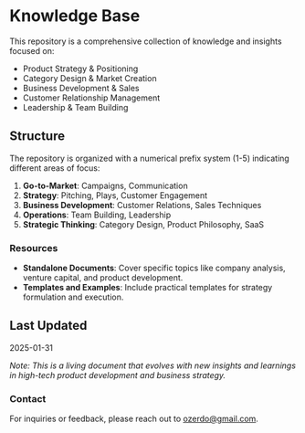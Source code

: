 # Knowledge Base

This repository is a comprehensive collection of knowledge and insights focused on:
- Product Strategy & Positioning
- Category Design & Market Creation
- Business Development & Sales
- Customer Relationship Management
- Leadership & Team Building

## Structure

The repository is organized with a numerical prefix system (1-5) indicating different areas of focus:
1. **Go-to-Market**: Campaigns, Communication
2. **Strategy**: Pitching, Plays, Customer Engagement
3. **Business Development**: Customer Relations, Sales Techniques
4. **Operations**: Team Building, Leadership
5. **Strategic Thinking**: Category Design, Product Philosophy, SaaS

###  Resources
- **Standalone Documents**: Cover specific topics like company analysis, venture capital, and product development.
- **Templates and Examples**: Include practical templates for strategy formulation and execution.

## Last Updated
2025-01-31

*Note: This is a living document that evolves with new insights and learnings in high-tech product development and business strategy.*

### Contact
For inquiries or feedback, please reach out to [ozerdo@gmail.com](mailto:ozerdo@gmail.com).
